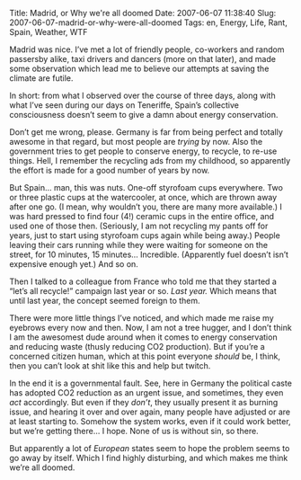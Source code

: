 Title: Madrid, or Why we're all doomed
Date: 2007-06-07 11:38:40
Slug: 2007-06-07-madrid-or-why-were-all-doomed
Tags: en, Energy, Life, Rant, Spain, Weather, WTF


Madrid was nice. I’ve met a lot of friendly people, co-workers and random
passersby alike, taxi drivers and dancers (more on that later), and made some
observation which lead me to believe our attempts at saving the climate are
futile.

In short: from what I observed over the course of three days, along with what
I’ve seen during our days on Teneriffe, Spain’s collective consciousness
doesn’t seem to give a damn about energy conservation.

Don’t get me wrong, please. Germany is far from being perfect and totally
awesome in that regard, but most people are _trying_ by now. Also the
government tries to get people to conserve energy, to recycle, to re-use
things. Hell, I remember the recycling ads from my childhood, so apparently
the effort is made for a good number of years by now.

But Spain… man, this was nuts. One-off styrofoam cups everywhere. Two or three
plastic cups at the watercooler, at once, which are thrown away after one go.
(I mean, why wouldn’t you, there are many more available.) I was hard pressed
to find four (4!) ceramic cups in the entire office, and used one of those
then. (Seriously, I am not recycling my pants off for years, just to start
using styrofoam cups again while being away.) People leaving their cars
running while they were waiting for someone on the street, for 10 minutes, 15
minutes… Incredible. (Apparently fuel doesn’t isn’t expensive enough yet.) And
so on.

Then I talked to a colleague from France who told me that they started a
“let’s all recycle!” campaign last year or so. _Last year._ Which means that
until last year, the concept seemed foreign to them.

There were more little things I’ve noticed, and which made me raise my
eyebrows every now and then. Now, I am not a tree hugger, and I don’t think I
am the awesomest dude around when it comes to energy conservation and reducing
waste (thusly reducing CO2 production). But if you’re a concerned citizen
human, which at this point everyone _should_ be, I think, then you can’t look
at shit like this and help but twitch.

In the end it is a governmental fault. See, here in Germany the political
caste has adopted CO2 reduction as an urgent issue, and sometimes, they even
_act_ accordingly. But even if they _don’t_, they usually present it as
burning issue, and hearing it over and over again, many people have adjusted
or are at least starting to. Somehow the system works, even if it could work
better, but we’re getting there… I hope. None of us is without sin, so there.

But apparently a lot of _European_ states seem to hope the problem seems to go
away by itself. Which I find highly disturbing, and which makes me think we’re
all doomed.
